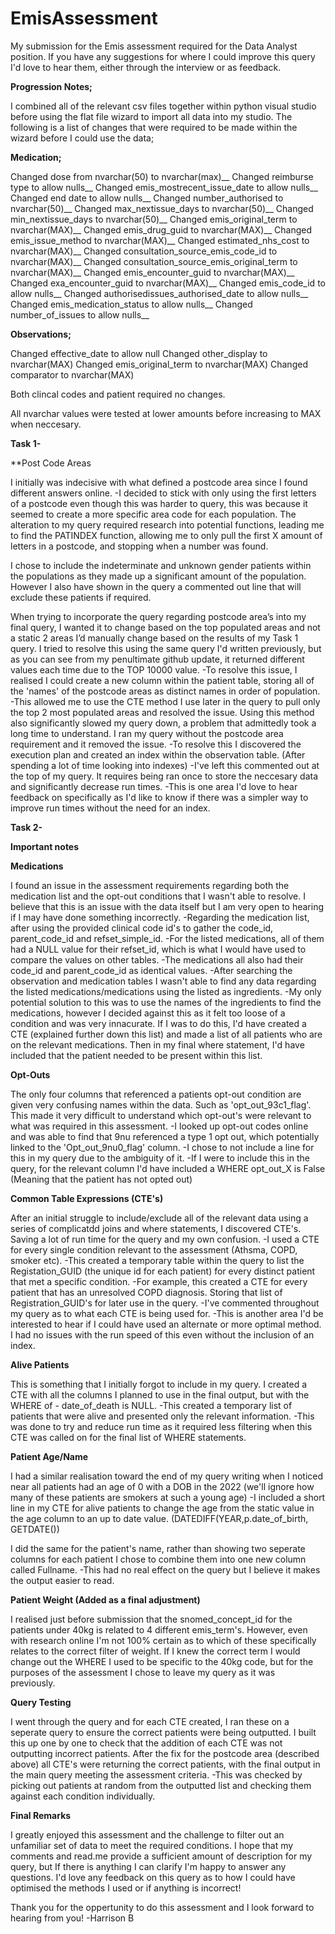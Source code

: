 # EmisAssessment
My submission for the Emis assessment required for the Data Analyst position. If you have any suggestions for where I could improve this query I'd love to hear them, either through the interview or as feedback. 


**Progression Notes;**

I combined all of the relevant csv files together within python visual studio before using the flat file wizard to import all data into my studio. 
The following is a list of changes that were required to be made within the wizard before I could use the data;

**Medication;**

Changed dose from nvarchar(50) to nvarchar(max)__
Changed reimburse type to allow nulls__
Changed emis_mostrecent_issue_date to allow nulls__
Changed end date to allow nulls__
Changed number_authorised to nvarchar(50)__
Changed max_nextissue_days to nvarchar(50)__
Changed min_nextissue_days to nvarchar(50)__
Changed emis_original_term to nvarchar(MAX)__
Changed emis_drug_guid to nvarchar(MAX)__
Changed emis_issue_method to nvarchar(MAX)__
Changed estimated_nhs_cost to nvarchar(MAX)__
Changed consultation_source_emis_code_id to nvarchar(MAX)__
Changed consultation_source_emis_original_term to nvarchar(MAX)__
Changed emis_encounter_guid to nvarchar(MAX)__
Changed exa_encounter_guid to nvarchar(MAX)__
Changed emis_code_id to allow nulls__
Changed authorisedissues_authorised_date to allow nulls__
Changed emis_medication_status to allow nulls__
Changed number_of_issues to allow nulls__

**Observations;**

Changed effective_date to allow null
Changed other_display to nvarchar(MAX)
Changed emis_original_term to nvarchar(MAX)
Changed comparator to nvarchar(MAX)

Both clincal codes and patient required no changes. 

All nvarchar values were tested at lower amounts before increasing to MAX when neccesary.


**Task 1-**

**Post Code Areas

I initially was indecisive with what defined a postcode area since I found different answers online. 
  -I decided to stick with only using the first letters of a postcode even though this was harder to query, this was because it seemed to create a more specific area code for each population. The alteration to my query required research into potential functions, leading me to find the PATINDEX function, allowing me     to only pull the first X amount of letters in a postcode, and stopping when a number was found. 

I chose to include the indeterminate and unknown gender patients within the populations as they made up a significant amount of the population. However I also have shown in the query a commented out line that will exclude these patients if required. 

When trying to incorporate the query regarding postcode area’s into my final query, I wanted it to change based on the top populated areas and not a static 2 areas I’d manually change based on the results of my Task 1 query. I tried to resolve this using the same query I'd written previously, but as you can see from my penultimate github update, it returned different values each time due to the TOP 10000 value. 
  -To resolve this issue, I realised I could create a new column within the patient table, storing all of the 'names' of the postcode areas as distinct names in order of population.
  -This allowed me to use the CTE method I use later in the query to pull only the top 2 most populated areas and resolved the issue. 
Using this method also significantly slowed my query down, a problem that admittedly took a long time to understand. I ran my query without the postcode area requirement and it removed the issue. 
  -To resolve this I discovered the execution plan and created an index within the observation table. (After spending a lot of time looking into indexes)
    -I've left this commented out at the top of my query. It requires being ran once to store the neccesary data and significantly decrease run times. 
  -This is one area I'd love to hear feedback on specifically as I'd like to know if there was a simpler way to improve run times without the need for an index. 
  
**Task 2-**

**Important notes**

**Medications**

I found an issue in the assessment requirements regarding both the medication list and the opt-out conditions that I wasn't able to resolve. I believe that this is an issue with the data itself but I am very open to hearing if I may have done something incorrectly. 
  -Regarding the medication list, after using the provided clinical code id's to gather the code_id, parent_code_id and refset_simple_id.
    -For the listed medications, all of them had a NULL value for their refset_id, which is what I would have used to compare the values on other tables. 
    -The medications all also had their code_id and parent_code_id as identical values. 
    -After searching the observation and medication tables I wasn't able to find any data regarding the listed medications/medications using the listed as ingredients. 
    -My only potential solution to this was to use the names of the ingredients to find the medications, however I decided against this as it felt too loose of a condition and was very innacurate. 
If I was to do this, I'd have created a CTE (explained further down this list) and made a list of all patients who are on the relevant medications. Then in my final where statement, I'd have included that the patient needed to be present within this list. 

**Opt-Outs**

The only four columns that referenced a patients opt-out condition are given very confusing names within the data. Such as 'opt_out_93c1_flag'. This made it very difficult to understand which opt-out's were relevant to what was required in this assessment. 
  -I looked up opt-out codes online and was able to find that 9nu referenced a type 1 opt out, which potentially linked to the 'Opt_out_9nu0_flag' column. 
  -I chose to not include a line for this in my query due to the ambiguity of it.
    -If I were to include this in the query, for the relevant column I'd have included a WHERE opt_out_X is False (Meaning that the patient has not opted out)

**Common Table Expressions (CTE's)**

After an initial struggle to include/exclude all of the relevant data using a series of complicatdd joins and where statements, I discovered CTE's. Saving a lot of run time for the query and my own confusion.
  -I used a CTE for every single condition relevant to the assessment (Athsma, COPD, smoker etc). 
    -This created a temporary table within the query to list the Registation_GUID (the unique id for each patient) for every distinct patient that met a specific condition.
      -For example, this created a CTE for every patient that has an unresolved COPD diagnosis. Storing that list of Registration_GUID's for later use in the query. 
  -I've commented throughout my query as to what each CTE is being used for.
  -This is another area I'd be interested to hear if I could have used an alternate or more optimal method. I had no issues with the run speed of this even without the inclusion of an index. 


**Alive Patients**

This is something that I initially forgot to include in my query. I created a CTE with all the columns I planned to use in the final output, but with the WHERE of - date_of_death is NULL. 
  -This created a temporary list of patients that were alive and presented only the relevant information. 
    -This was done to try and reduce run time as it required less filtering when this CTE was called on for the final list of WHERE statements.

**Patient Age/Name**

I had a similar realisation toward the end of my query writing when I noticed near all patients had an age of 0 with a DOB in the 2022 (we'll ignore how many of these patients are smokers at such a young age)
  -I included a short line in my CTE for alive patients to change the age from the static value in the age column to an up to date value. (DATEDIFF(YEAR,p.date_of_birth, GETDATE())

I did the same for the patient's name, rather than showing two seperate columns for each patient I chose to combine them into one new column called Fullname. 
  -This had no real effect on the query but I believe it makes the output easier to read. 

  **Patient Weight (Added as a final adjustment)**

  I realised just before submission that the snomed_concept_id for the patients under 40kg is related to 4 different emis_term's. However, even with research online I'm not 100% certain as to which of these specifically    relates to the correct filter of weight. If I knew the correct term I would change out the WHERE I used to be specific to the 40kg code, but for the purposes of the assessment I chose to leave my query as it was       
  previously. 


**Query Testing**

I went through the query and for each CTE created, I ran these on a seperate query to ensure the correct patients were being outputted. 
I built this up one by one to check that the addition of each CTE was not outputting incorrect patients. 
After the fix for the postcode area (described above) all CTE's were returning the correct patients, with the final output in the main query meeting the assessment criteria. 
  -This was checked by picking out patients at random from the outputted list and checking them against each condition individually. 


**Final Remarks**

I greatly enjoyed this assessment and the challenge to filter out an unfamiliar set of data to meet the required conditions. I hope that my comments and read.me provide a sufficient amount of description for my query, but If there is anything I can clarify I'm happy to answer any questions.
I'd love any feedback on this query as to how I could have optimised the methods I used or if anything is incorrect!

Thank you for the oppertunity to do this assessment and I look forward to hearing from you!
-Harrison B
